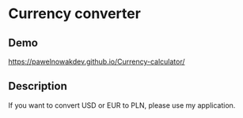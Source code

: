 # Currency converter

## Demo

https://pawelnowakdev.github.io/Currency-calculator/

## Description

If you want to convert USD or EUR to PLN, please use my application.
